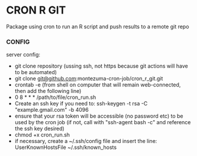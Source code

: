 # CRON R GIT

Package using cron to run an R script and push results to a remote git repo

### CONFIG

server config:

- git clone repository (ussing ssh, not https because git actions will have to be automated)
- git clone git@github.com:montezuma-cron-job/cron_r_git.git
- crontab -e (from shell on computer that will remain web-connected, then add the following line)
- 0 8 * * * /path/to/file/cron_run.sh
- Create an ssh key if you need to: ssh-keygen -t rsa -C "example.gmail.com" -b 4096
- ensure that your rsa token will be accessible (no password etc) to be used by the cron job (if not, call with "ssh-agent bash -c" and reference the ssh key desired)
- chmod +x cron_run.sh
- if necessary, create a ~/.ssh/config file and insert the line: UserKnownHostsFile ~/.ssh/known_hosts
